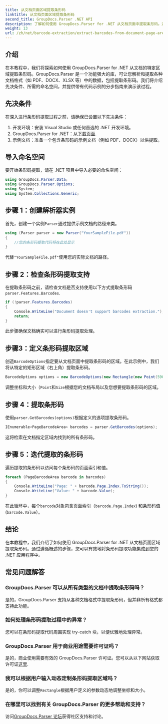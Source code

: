 ```yaml
---
title: 从文档页面区域提取条形码
linktitle: 从文档页面区域提取条形码
second_title: GroupDocs.Parser .NET API
description: 了解如何使用 GroupDocs.Parser for .NET 从文档页面中提取条形码。通过本分步教程增强您的文档处理能力。
weight: 13
url: /zh/net/barcode-extraction/extract-barcodes-from-document-page-area/
---
```

## 介绍
在本教程中，我们将探索如何使用 GroupDocs.Parser for .NET 从文档的特定区域提取条形码。GroupDocs.Parser 是一个功能强大的库，可让您解析和提取各种文档格式（如 PDF、DOCX、XLSX 等）中的数据，包括提取条形码。我们将介绍先决条件、所需的命名空间，并提供带有代码示例的分步指南来演示该过程。
## 先决条件
在深入进行条形码提取过程之前，请确保已设置以下先决条件：
1. 开发环境：安装 Visual Studio 或任何首选的 .NET 开发环境。
2.  GroupDocs.Parser for .NET：从[下载页面](https://releases.groupdocs.com/parser/net/).
3. 示例文档：准备一个包含条形码的示例文档（例如 PDF、DOCX）以供提取。

## 导入命名空间
要开始条形码提取，请在 .NET 项目中导入必要的命名空间：
```csharp
using GroupDocs.Parser.Data;
using GroupDocs.Parser.Options;
using System;
using System.Collections.Generic;
```
## 步骤 1：创建解析器实例
首先，创建一个实例`Parser`通过提供示例文档的路径来类。
```csharp
using (Parser parser = new Parser("YourSampleFile.pdf"))
{
    //您的条形码提取代码将在此处显示
}
```
代替`"YourSampleFile.pdf"`使用您的实际文档的路径。
## 步骤 2：检查条形码提取支持
在提取条形码之前，请检查文档是否支持使用以下方式提取条形码`parser.Features.Barcodes`.
```csharp
if (!parser.Features.Barcodes)
{
    Console.WriteLine("Document doesn't support barcodes extraction.");
    return;
}
```
此步骤确保文档确实可以进行条形码提取处理。
## 步骤3：定义条形码提取区域
创造`BarcodeOptions`指定要从文档页面中提取条形码的区域。在此示例中，我们将从特定的矩形区域（右上角）提取条形码。
```csharp
BarcodeOptions options = new BarcodeOptions(new Rectangle(new Point(590, 80), new Size(150, 150)));
```
调整坐标和大小（`Point`和`Size`根据您的文档布局以及您想要提取条形码的区域。
## 步骤 4：提取条形码
使用`parser.GetBarcodes(options)`根据定义的选项提取条形码。
```csharp
IEnumerable<PageBarcodeArea> barcodes = parser.GetBarcodes(options);
```
这将检索在文档指定区域内找到的所有条形码。
## 步骤 5：迭代提取的条形码
遍历提取的条形码以访问每个条形码的页面索引和值。
```csharp
foreach (PageBarcodeArea barcode in barcodes)
{
    Console.WriteLine("Page: " + barcode.Page.Index.ToString());
    Console.WriteLine("Value: " + barcode.Value);
}
```
在此循环中，每个`barcode`对象包含页面索引（`barcode.Page.Index`) 和条形码值 (`barcode.Value`）。

## 结论
在本教程中，我们介绍了如何使用 GroupDocs.Parser for .NET 从文档页面区域提取条形码。通过遵循概述的步骤，您可以有效地将条形码提取功能集成到您的 .NET 应用程序中。

## 常见问题解答
### GroupDocs.Parser 可以从所有类型的文档中提取条形码吗？
是的，GroupDocs.Parser 支持从各种文档格式中提取条形码，但并非所有格式都支持此功能。
### 如何处理条形码提取过程中的异常？
您可以在条形码提取代码周围实现 try-catch 块，以便优雅地处理异常。
### GroupDocs.Parser 用于商业用途需要许可证吗？
是的，商业使用需要有效的 GroupDocs.Parser 许可证。您可以从以下网站获取许可证[这里](https://purchase.groupdocs.com/buy).
### 我可以根据用户输入动态定制条形码提取区域吗？
是的，你可以调整`Rectangle`根据用户定义的参数动态地调整坐标和大小。
### 在哪里可以找到有关 GroupDocs.Parser 的更多帮助和支持？
访问[GroupDocs.Parser 论坛](https://forum.groupdocs.com/c/parser/17)获得社区支持和讨论。